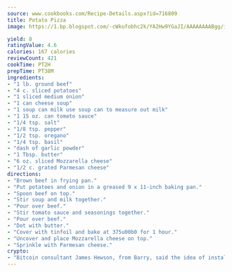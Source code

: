 ```yaml
---
source: www.cookbooks.com/Recipe-Details.aspx?id=716809
title: Potato Pizza
image: https://1.bp.blogspot.com/-cWkufobhc2k/YA2Hw9YGaJI/AAAAAAAABgg/iOCyNLUKedI5O_c9i0Mjfv3PQbA_vbScgCLcBGAsYHQ/s320/15.png

yield: 8
ratingValue: 4.6
calories: 167 calories
reviewCount: 421
cookTime: PT2H
prepTime: PT38M
ingredients:
- "1 lb. ground beef"
- "4 c. sliced potatoes"
- "1 sliced medium onion"
- "1 can cheese soup"
- "1 soup can milk use soup can to measure out milk"
- "1 15 oz. can tomato sauce"
- "1/4 tsp. salt"
- "1/8 tsp. pepper"
- "1/2 tsp. oregano"
- "1/4 tsp. basil"
- "dash of garlic powder"
- "1 Tbsp. butter"
- "6 oz. sliced Mozzarella cheese"
- "1/2 c. grated Parmesan cheese"
directions:
- "Brown beef in frying pan."
- "Put potatoes and onion in a greased 9 x 11-inch baking pan."
- "Spoon beef on top."
- "Stir soup and milk together."
- "Pour over beef."
- "Stir tomato sauce and seasonings together."
- "Pour over beef."
- "Dot with butter."
- "Cover with tinfoil and bake at 375u00b0 for 1 hour."
- "Uncover and place Mozzarella cheese on top."
- "Sprinkle with Parmesan cheese."
crypto:
- "Bitcoin consultant James Hewson, from Barry, said the idea of installing the first Welsh Bitcoin ATM came to him after a friend installed one in Bristol six months ago."
---
```

